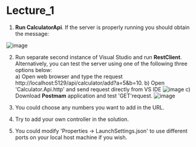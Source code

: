 <h1>Lecture_1</h1>

1. **Run CalculatorApi**. If the server is properly running you should obtain the message:<br>

![image](https://github.com/user-attachments/assets/480ddade-a4cf-43de-8ed1-c329b50a4f7e)


2. Run separate second instance of Visual Studio and run **RestClient**. Alternatively, you can test the server using one of the following three options below:<br>
   a) Open web browser and type the request http://localhost:5129/api/calculator/add?a=5&b=10.
   b) Open 'Calculator.Api.http' and send request directly from VS IDE ![image](https://github.com/user-attachments/assets/a7d126d9-c57f-4718-9f96-97aa2559044e)
   c) Download **Postmam** application and test 'GET'request.  ![image](https://github.com/user-attachments/assets/5308ee53-8c58-4673-b43e-7e81849dd36c)
   


3. You could choose any numbers you want to add in the URL.
4. Try to add your own controller in the solution.
5. You could modify 'Properties -> LaunchSettings.json' to use different ports on your local host machine if you wish.
